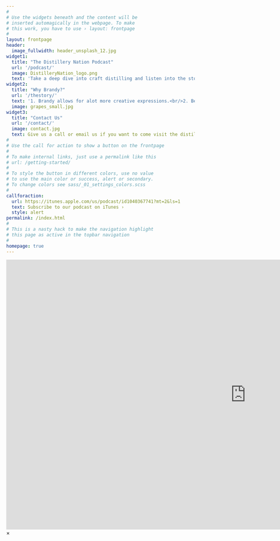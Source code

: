```yaml
---
#
# Use the widgets beneath and the content will be
# inserted automagically in the webpage. To make
# this work, you have to use › layout: frontpage
#
layout: frontpage
header:
  image_fullwidth: header_unsplash_12.jpg
widget1:
  title: "The Distillery Nation Podcast"
  url: '/podcast/'
  image: DistilleryNation_logo.png
  text: 'Take a deep dive into craft distilling and listen into the stories of what it takes to be in this business.'
widget2:
  title: "Why Brandy?"
  url: '/thestory/'
  text: '1. Brandy allows for alot more creative expressions.<br/>2. Because we love it :)<br/>3. Its a very versatile spirit<br/>4. We come from a winemaking backround.<br/>'
  image: grapes_small.jpg
widget3:
  title: "Contact Us"
  url: '/contact/'
  image: contact.jpg
  text: Give us a call or email us if you want to come visit the distillery or reach out to us via Twitter <a href="https://twitter.com/GreekDistillery">@GreekDistillery</a>.
#
# Use the call for action to show a button on the frontpage
#
# To make internal links, just use a permalink like this
# url: /getting-started/
#
# To style the button in different colors, use no value
# to use the main color or success, alert or secondary.
# To change colors see sass/_01_settings_colors.scss
#
callforaction:
  url: https://itunes.apple.com/us/podcast/id1040367741?mt=2&ls=1
  text: Subscribe to our podcast on iTunes ›
  style: alert
permalink: /index.html
#
# This is a nasty hack to make the navigation highlight
# this page as active in the topbar navigation
#
homepage: true
---
```


<div id="videoModal" class="reveal-modal large" data-reveal="">
  <div class="flex-video widescreen vimeo" style="display: block;">
    <iframe width="1280" height="720" src="https://www.youtube.com/" frameborder="0" allowfullscreen></iframe>
  </div>
  <a class="close-reveal-modal">&#215;</a>
</div>
